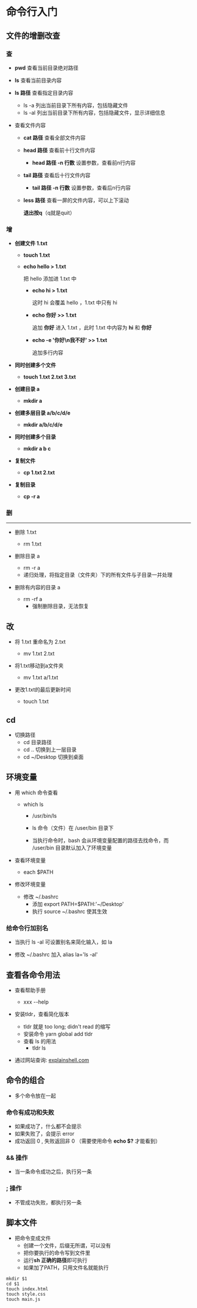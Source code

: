 # 命令行入门

## 文件的增删改查

### 查

* **pwd**  查看当前目录绝对路径  

* **ls**  查看当前目录内容

* **ls 路径** 查看指定目录内容

  * ls -a  列出当前目录下所有内容，包括隐藏文件
  * ls -al 列出当前目录下所有内容，包括隐藏文件，显示详细信息

* 查看文件内容

  * **cat 路径**  查看全部文件内容

  * **head 路径**  查看前十行文件内容

    * **head 路径 -n 行数**  设置参数，查看前n行内容

  * **tail 路径**  查看后十行文件内容

    * **tail 路径 -n 行数**  设置参数，查看后n行内容

  * **less 路径**  查看一屏的文件内容，可以上下滚动

    **退出按q**（q就是quit）

### 增

* **创建文件  1.txt**

  * **touch 1.txt**

  * **echo hello > 1.txt**

    把 hello 添加进 1.txt 中 

    * **echo hi > 1.txt**

      这时 hi 会覆盖 hello ，1.txt 中只有 hi 

    * **echo 你好 >> 1.txt**

      追加 **你好** 进入 1.txt ，此时 1.txt 中内容为 **hi** 和 **你好**

    * **echo -e '你好\n我不好' >> 1.txt**

      追加多行内容

* **同时创建多个文件**
  
  * **touch  1.txt  2.txt  3.txt**
  
* **创建目录  a**
  
  * **mkdir a**
  
* **创建多层目录  a/b/c/d/e**
  
  * **mkdir a/b/c/d/e**
  
* **同时创建多个目录**
  
  * **mkdir  a  b  c**  
  
* **复制文件**
  
  * **cp 1.txt 2.txt**
  
* **复制目录**
  
  * **cp -r a**

### 删

* **

* 删除  1.txt
  * rm 1.txt

* 删除目录  a
  * rm -r a
  * 递归处理，将指定目录（文件夹）下的所有文件与子目录一并处理
  
* 删除有内容的目录 a
  * rm -rf a
    * 强制删除目录，无法恢复

## 改

* 将 1.txt 重命名为 2.txt 
  * mv 1.txt 2.txt

* 将1.txt移动到a文件夹
  * mv 1.txt a/1.txt

* 更改1.txt的最后更新时间
  * touch 1.txt

## cd

- 切换路径  
  * cd 目录路径  
  * cd .. 切换到上一层目录  
  * cd ~/Desktop 切换到桌面

## 环境变量

- 用 which 命令查看

  * which ls

    * /usr/bin/ls

    * ls 命令（文件）在 /user/bin 目录下

    * 当执行命令时，bash 会从环境变量配置的路径去找命令，而 /user/bin 目录默认加入了环境变量

- 查看环境变量  

  * each $PATH

- 修改环境变量  

  * 修改 ~/.bashrc  
    * 添加 export PATH=$PATH:'~/Desktop'  
    * 执行 source ~/.bashrc 使其生效

### 给命令行加别名

* 当执行 ls -al 可设置别名来简化输入，如 la

* 修改 ~/.bashrc 加入 alias la='ls -al'

## 查看各命令用法

* 查看帮助手册
  * xxx --help

* 安装tldr，查看简化版本
  * tldr 就是  too long; didn't read  的缩写
  * 安装命令  yarn global add tldr
  * 查看 ls 的用法
    * tldr ls

* 通过网站查询: [explainshell.com](https://explainshell.com/)

## 命令的组合

* 多个命令放在一起

### 命令有成功和失败

* 如果成功了，什么都不会提示
* 如果失败了，会提示 error
* 成功返回 0 , 失败返回非 0 （需要使用命令 **echo $?** 才能看到）

### && 操作

* 当一条命令成功之后，执行另一条

### ; 操作

* 不管成功失败，都执行另一条

## 脚本文件

* 把命令变成文件
  * 创建一个文件，后缀无所谓，可以没有
  * 把你要执行的命令写到文件里
  * 运行**sh 正确的路径**即可执行
  * 如果加了PATH，只用文件名就能执行

```
mkdir $1
cd $1
touch index.html
touch style.css
touch main.js
```

























